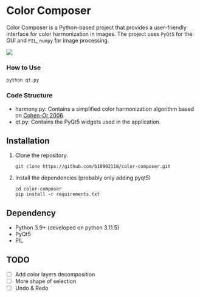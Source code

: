 # Color Composer

Color Composer is a Python-based project that provides a user-friendly interface for color harmonization in images. The project uses `PyQt5` for the GUI and `PIL`, `numpy` for image processing.

![](./demo/demo.gif)

### How to Use

```shell
python qt.py
```

### Code Structure

- harmony.py: Contains a simplified color harmonization algorithm based on [Cohen-Or 2006](https://igl.ethz.ch/projects/color-harmonization/harmonization.pdf).
- qt.py: Contains the PyQt5 widgets used in the application.

## Installation

1. Clone the repository.

   ```shell
   git clone https://github.com/b10902118/color-composer.git
   ```

2. Install the dependencies (probably only adding pyqt5)

   ```shell
   cd color-composer
   pip install -r requirements.txt
   ```

## Dependency

- Python 3.9+ (developed on python 3.11.5)
- PyQt5
- PIL

## TODO

- [ ] Add color layers decomposition
- [ ] More shape of selection
- [ ] Undo & Redo

